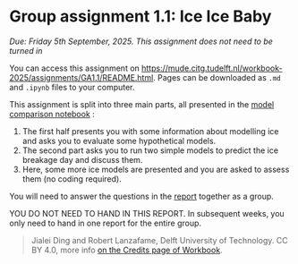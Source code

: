 # Group assignment 1.1: Ice Ice Baby

*Due: Friday 5th September, 2025. This assignment does not need to be turned in*

You can access this assignment on https://mude.citg.tudelft.nl/workbook-2025/assignments/GA1.1/README.html. Pages can be downloaded as `.md` and `.ipynb` files to your computer.

This assignment is split into three main parts, all presented in the [model comparison notebook](./analysis.ipynb) :

1. The first half presents you with some information about modelling ice and asks you to evaluate some hypothetical models.
2. The second part asks you to run two simple models to predict the ice breakage day and discuss them.
3. Here, some more ice models are presented and you are asked to assess them (no coding required).
   
You will need to answer the questions in the [report](./report.md) together as a group.

YOU DO NOT NEED TO HAND IN THIS REPORT. In subsequent weeks, you only need to hand in one report for the entire group. 

> Jialei Ding and Robert Lanzafame, Delft University of Technology. CC BY 4.0, more info [on the Credits page of Workbook](https://mude.citg.tudelft.nl/workbook-2025/credits.html).
